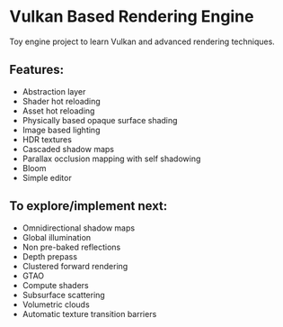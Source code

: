 # Vulkan Based Rendering Engine
Toy engine project to learn Vulkan and advanced rendering techniques.

## Features:
* Abstraction layer
* Shader hot reloading
* Asset hot reloading
* Physically based opaque surface shading
* Image based lighting
* HDR textures
* Cascaded shadow maps
* Parallax occlusion mapping with self shadowing
* Bloom
* Simple editor

## To explore/implement next:
* Omnidirectional shadow maps
* Global illumination
* Non pre-baked reflections
* Depth prepass
* Clustered forward rendering
* GTAO
* Compute shaders
* Subsurface scattering
* Volumetric clouds
* Automatic texture transition barriers
